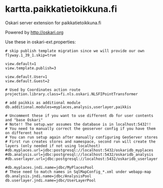 # kartta.paikkatietoikkuna.fi

Oskari server extension for paikkatietoikkuna.fi

Powered by http://oskari.org

Use these in oskari-ext.properties:

    # skip publish template migration since we will provide our own
    flyway.1_39_1.skip=true

    view.default=1
    view.template.publish=3
    
    view.default.User=1
    view.default.Guest=2
    
    # Used by Coordinates action route
    projection.library.class=fi.nls.oskari.NLSFIPointTransformer

    # add paikkis as additional module
    db.additional.modules=myplaces,analysis,userlayer,paikkis
    
    # Uncomment these if you want to use different db for user contents and "base Oskari"
    # Note!! The setup.war assumes the database is in localhost:5432!!
    # You need to manually correct the geoserver config if you have them on different host
    # You can run setup again after manually configuring GeoServer stores
    # First run creates stores and namespace, second run will create the layers (only needed if not using localhost)
    #db.myplaces.url=jdbc:postgresql://localhost:5432/oskaridb_myplaces
    #db.analysis.url=jdbc:postgresql://localhost:5432/oskaridb_analysis
    #db.userlayer.url=jdbc:postgresql://localhost:5432/oskaridb_userlayer
    
    #db.myplaces.jndi.name=jdbc/MyPlacesPool
    # These need to match names in SqlMapConfig_*.xml under webapp-map
    db.analysis.jndi.name=jdbc/AnalysisPool
    db.userlayer.jndi.name=jdbc/UserLayerPool
